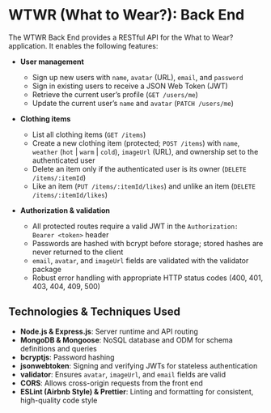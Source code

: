 # WTWR (What to Wear?): Back End

The WTWR Back End provides a RESTful API for the What to Wear? application. It enables the following features:

- **User management**

  - Sign up new users with `name`, `avatar` (URL), `email`, and `password`
  - Sign in existing users to receive a JSON Web Token (JWT)
  - Retrieve the current user’s profile (`GET /users/me`)
  - Update the current user’s `name` and `avatar` (`PATCH /users/me`)

- **Clothing items**

  - List all clothing items (`GET /items`)
  - Create a new clothing item (protected; `POST /items`) with `name`, `weather` (`hot` | `warm` | `cold`), `imageUrl` (URL), and ownership set to the authenticated user
  - Delete an item only if the authenticated user is its owner (`DELETE /items/:itemId`)
  - Like an item (`PUT /items/:itemId/likes`) and unlike an item (`DELETE /items/:itemId/likes`)

- **Authorization & validation**
  - All protected routes require a valid JWT in the `Authorization: Bearer <token>` header
  - Passwords are hashed with bcrypt before storage; stored hashes are never returned to the client
  - `email`, `avatar`, and `imageUrl` fields are validated with the validator package
  - Robust error handling with appropriate HTTP status codes (400, 401, 403, 404, 409, 500)

## Technologies & Techniques Used

- **Node.js & Express.js**: Server runtime and API routing
- **MongoDB & Mongoose**: NoSQL database and ODM for schema definitions and queries
- **bcryptjs**: Password hashing
- **jsonwebtoken**: Signing and verifying JWTs for stateless authentication
- **validator**: Ensures `avatar`, `imageUrl`, and `email` fields are valid
- **CORS**: Allows cross-origin requests from the front end
- **ESLint (Airbnb Style) & Prettier**: Linting and formatting for consistent, high-quality code style
